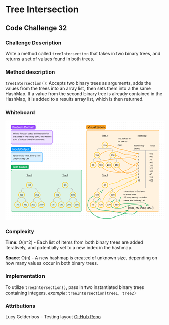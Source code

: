 # Tree Intersection

## Code Challenge 32

### Challenge Description

Write a method called `treeIntersection` that takes in two binary trees, and
returns a set of values found in both trees.

### Method description

`treeIntersection()`: Accepts two binary trees as arguments, adds the values from
the trees into an array list, then sets them into a the same HashMap. If a value
from the second binary tree is already contained in the HashMap, it is added to a
results array list, which is then returned.

### Whiteboard

![Tree Intersection Whiteboard](tree_intersection_wb.png)

### Complexity

**Time**: O(n^2) - Each list of items from both binary trees are added
iteratively, and potentially set to a new index in the hashmap.

**Space**: O(n) - A new hashmap is created of unknown size, depending on how many
values occur in both binary trees.

### Implementation

To utilize `treeIntersection()`, pass in two instantiated binary trees containing integers.
*example*: `treeIntersection(tree1, tree2)`

### Attributions

Lucy Gelderloos - Testing layout [GitHub Repo](https://github.com/lucy-gelderloos/data-structures-and-algorithms/blob/main/java/datastructures/lib/src/test/java/datastructures/treeintersection/TreeIntersectionTest.java)
